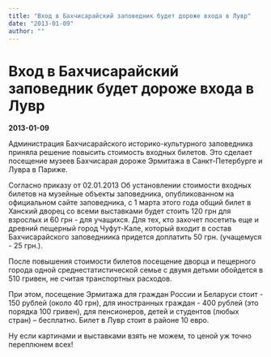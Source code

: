 ```yaml
---
title: "Вход в Бахчисарайский заповедник будет дороже входа в Лувр"
date: "2013-01-09"
author: ""
---
```


# Вход в Бахчисарайский заповедник будет дороже входа в Лувр

**2013-01-09** 

Администрация Бахчисарайского историко-культурного заповедника приняла решение повысить стоимость входных билетов. Это сделает посещение музеев Бахчисарая дороже Эрмитажа в Санкт-Петербурге и Лувра в Париже.

Согласно приказу от 02.01.2013 Об установлении стоимости входных билетов на музейные объекты заповедника, опубликованном на официальном сайте заповедника, с 1 марта этого года общий билет в Ханский дворец со всеми выставками будет стоить 120 грн для взрослых и 60 грн - для учащихся. Для тех, кто захочет посетить еще и древний пещерный город Чуфут-Кале, который входит в состав Бахчисарайского заповедниика придется доплатить 50 грн. (учащемуся - 25 грн.).

После повышения стоимости билетов посещение дворца и пещерного города одной среднестатистической семье с двумя детьми обойдется в 510 гривен, не считая транспортных расходов.

При этом, посещение Эрмитажа для граждан России и Беларуси стоит - 150 рублей (около 40 грн), для иностранных граждан - 400 рублей (это порядка 100 гривен), для пенсионеров, детей и студентов (любых стран) – бесплатно. Билет в Лувр стоит в районе 10 евро.

Ну если картинами и выставками взять не можем, то ценой уж точно переплюнем всех!